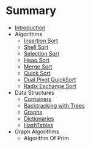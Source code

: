 # Summary

* [Introduction](README.md)
* Algorithms
   * [Insertion Sort](11_insertion_sort.md)
   * [Shell Sort](12_shell_sort.md)
   * [Selection Sort](13_selection_sort.md)
   * [Heap Sort](14_heap_sort.md)
   * [Merge Sort](15_merge_sort.md)
   * [Quick Sort](16_quick_sort.md)
   * [Dual Pivot QuickSort](17_dual_pivot_quicksort.md)
   * [Radix Exchange Sort](18_radix_exchange_sort.md)
* Data Structures
   * [Containers](21_containers.md)
   * [Backtracking with Trees](22_backtracking_with_trees.md)
   * [Graphs](graphs.md)
   * [Dictionaries](24_dictionaries.md)
   * [HashTables](25_hashtables.md)
* Graph Algorithms
   * Algorithm Of Prim

